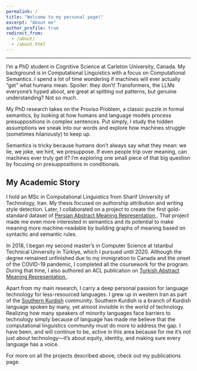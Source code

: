 ```yaml
---
permalink: /
title: "Welcome to my personal page!"
excerpt: "About me"
author_profile: true
redirect_from: 
  - /about/
  - /about.html
---
```


------
I’m a PhD student in Cognitive Science at Carleton University, Canada. My background is in Computational Linguistics with a focus on Computational Semantics. I spend a lot of time wondering if machines will ever actually “get” what humans mean. Spoiler: they don’t! Transformers, the LLMs everyone’s hyped about, are great at spitting out patterns, but genuine understanding? Not so much.

My PhD research takes on the Proviso Problem, a classic puzzle in formal semantics, by looking at how humans and language models process presuppositions in complex sentences. Put simply, I study the hidden assumptions we sneak into our words and explore how machines struggle (sometimes hilariously) to keep up.

Semantics is tricky because humans don’t always say what they mean: we lie, we joke, we hint, we presuppose. If even people trip over meaning, can machines ever truly get it? I’m exploring one small piece of that big question by focusing on presuppositions in conditionals.

## My Academic Story
I hold an MSc in Computational Linguistics from Sharif University of Technology, Iran. My thesis focused on authorship attribution and writing style detection. Later, I collaborated on a project to create the first gold-standard dataset of <a href="https://scholar.google.ca/citations?user=jRMmdrgAAAAJ&hl=en" target="_blank"> Persian Abstract Meaning Representation </a>. That project made me even more interested in semantics and its potential to make meaning more machine-readable by building graphs of meaning based on syntactic and semantic rules.

In 2018, I began my second master’s in Computer Science at Istanbul Technical University in Türkiye, which I pursued until 2020. Although the degree remained unfinished due to my immigration to Canada and the onset of the COVID-19 pandemic, I completed all the coursework for the program. During that time, I also authored an ACL publication on <a href="https://scholar.google.ca/citations?user=jRMmdrgAAAAJ&hl=en" target="_blank"> Turkish Abstract Meaning Representation </a>.

Apart from my main research, I carry a deep personal passion for language technology for less-resourced languages. I grew up in western Iran as part of the <a href="https://en.wikipedia.org/wiki/Southern_Kurdish" target="_blank">Southern Kurdish</a> community. Southern Kurdish is a branch of Kurdish language spoken by many, yet almost invisible in the world of technology. Realizing how many speakers of minority languages face barriers to technology simply because of language has made me believe that the computational linguistics community must do more to address the gap. I have been, and will continue to be, active in this area because for me it’s not just about technology—it’s about equity, identity, and making sure every language has a voice.

For more on all the projects described above, check out my publications page. 











